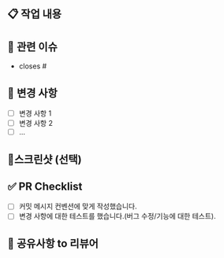 ## 📋 작업 내용

<!--- 이번 PR에서 구현한 기능이나 변경한 내용을 간단히 적어주세요. -->

## 🎯 관련 이슈

- closes #

## 📝 변경 사항

<!--- 변경 사항 및 관련 이슈에 대해 간단하게 작성해주세요. 어떻게보다 무엇을 왜 수정했는지 설명해주세요. -->

- [ ] 변경 사항 1
- [ ] 변경 사항 2
- [ ] ...

## 📸스크린샷 (선택)

## ✅ PR Checklist

<!--- PR이 다음 요구 사항을 충족하는지 확인하세요.-->

- [ ] 커밋 메시지 컨벤션에 맞게 작성했습니다.
- [ ] 변경 사항에 대한 테스트를 했습니다.(버그 수정/기능에 대한 테스트).

## 💬 공유사항 to 리뷰어

<!--- 리뷰어가 중점적으로 봐줬으면 좋겠는 부분이 있으면 적어주세요. -->
<!--- 논의해야할 부분이 있다면 적어주세요.-->
